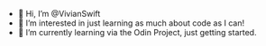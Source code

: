 - 👋 Hi, I’m @VivianSwift
- 👀 I’m interested in just learning as much about code as I can!
- 🌱 I’m currently learning via the Odin Project, just getting started.

<!---
VivianSwift/VivianSwift is a ✨ special ✨ repository because its `README.md` (this file) appears on your GitHub profile.
You can click the Preview link to take a look at your changes.
--->
